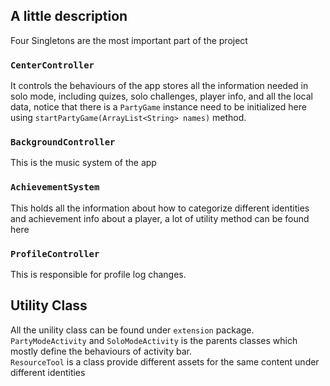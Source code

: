 
## A little description
Four Singletons are the most important part of the project

### ```CenterController```
It controls the behaviours of the app stores all the information needed in solo mode, including quizes, solo challenges, player info, and all the local data, notice that there is a ```PartyGame``` instance need to be initialized here using ```startPartyGame(ArrayList<String> names)``` method.

### ```BackgroundController```
This is the music system of the app

### ```AchievementSystem```
This holds all the information about how to categorize different identities and achievement info about a player, a lot of utility method can be found here

### ```ProfileController```
This is responsible for profile log changes.

## Utility Class
All the unility class can be found under ```extension``` package.
```PartyModeActivity``` and ```SoloModeActivity``` is the parents classes which mostly define the behaviours of activity bar.</br>
```ResourceTool``` is a class provide different assets for the same content under different identities
